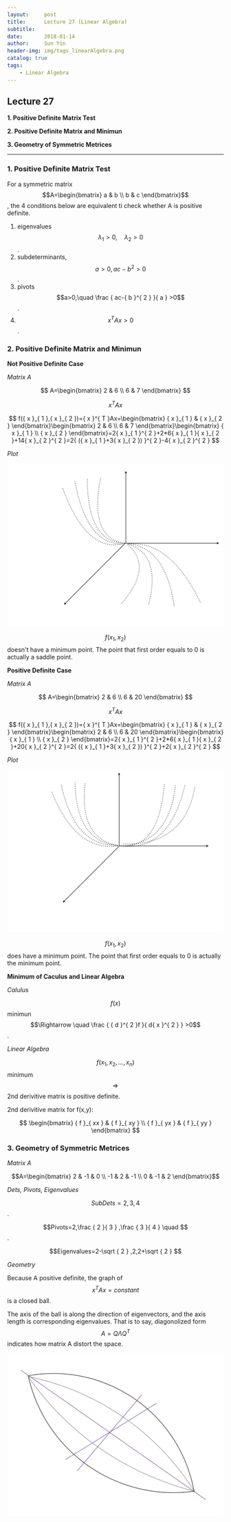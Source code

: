 ```yaml
---
layout:     post
title:      Lecture 27 (Linear Algebra)
subtitle:   
date:       2018-01-14
author:     Sun Yin
header-img: img/tags_linearAlgebra.png
catalog: true
tags:
    - Linear Algebra
---
```

## Lecture 27

**1. Positive Definite Matrix Test**

**2. Positive Definite Matrix and Minimun**

**3. Geometry of Symmetric Metrices**

---

### 1. Positive Definite Matrix Test

For a symmetric matrix $$A=\begin{bmatrix} a & b \\ b & c \end{bmatrix}$$, the 4 conditions below are equivalent ti check whether A is positive definite.

1. eigenvalues $${ \lambda  }_{ 1 }>0,\quad { \lambda  }_{ 2 }>0$$.
2. subdeterminants, $$a>0, ac-{b}^{2}>0$$.
3. pivots $$a>0,\quad \frac { ac-{ b }^{ 2 } }{ a } >0$$.
4. $${x}^{T}Ax>0$$.

### 2. Positive Definite Matrix and Minimun

**Not Positive Definite Case**

*Matrix A*

$$
A=\begin{bmatrix} 2 & 6 \\ 6 & 7 \end{bmatrix}
$$

*$${x}^{T}Ax$$*

$$
f({ x }_{ 1 },{ x }_{ 2 })={ x }^{ T }Ax=\begin{bmatrix} { x }_{ 1 } & { x }_{ 2 } \end{bmatrix}\begin{bmatrix} 2 & 6 \\ 6 & 7 \end{bmatrix}\begin{bmatrix} { x }_{ 1 } \\ { x }_{ 2 } \end{bmatrix}=2{ x }_{ 1 }^{ 2 }+2*6{ x }_{ 1 }{ x }_{ 2 }+14{ x }_{ 2 }^{ 2 }=2{ ({ x }_{ 1 }+3{ x }_{ 2 }) }^{ 2 }-4{ x }_{ 2 }^{ 2 }
$$

*Plot*

![](/img/linear_Algebra/npdm.001.jpg)

$$f({ x }_{ 1 },{ x }_{ 2 })$$ doesn't have a minimum point. The point that first order equals to 0 is actually a saddle point.

**Positive Definite Case**

*Matrix A*

$$
A=\begin{bmatrix} 2 & 6 \\ 6 & 20 \end{bmatrix}
$$

*$${x}^{T}Ax$$*

$$
f({ x }_{ 1 },{ x }_{ 2 })={ x }^{ T }Ax=\begin{bmatrix} { x }_{ 1 } & { x }_{ 2 } \end{bmatrix}\begin{bmatrix} 2 & 6 \\ 6 & 20 \end{bmatrix}\begin{bmatrix} { x }_{ 1 } \\ { x }_{ 2 } \end{bmatrix}=2{ x }_{ 1 }^{ 2 }+2*6{ x }_{ 1 }{ x }_{ 2 }+20{ x }_{ 2 }^{ 2 }=2{ ({ x }_{ 1 }+3{ x }_{ 2 }) }^{ 2 }+2{ x }_{ 2 }^{ 2 }
$$

*Plot*

![](/img/linear_Algebra/pdm.001.jpg)

$$f({ x }_{ 1 },{ x }_{ 2 })$$ does have a minimum point. The point that first order equals to 0 is actually the minimum point.

**Minimum of Caculus and Linear Algebra**

*Calulus*



$$f(x)$$ minimun $$\Rightarrow \quad \frac { { d }^{ 2 }f }{ d{ x }^{ 2 } } >0$$.

*Linear Algebra*

$$f({ x }_{ 1 },{ x }_{ 2 },...,{ x }_{ n })$$ minimum $$\Rightarrow$$ 2nd derivitive matrix is positive definite.

2nd derivitive matrix for f(x,y):

$$
\begin{bmatrix} { f }_{ xx } & { f }_{ xy } \\ { f }_{ yx } & { f }_{ yy } \end{bmatrix}
$$

### 3. Geometry of Symmetric Metrices

*Matrix A*

$$A=\begin{bmatrix} 2 & -1 & 0 \\ -1 & 2 & -1 \\ 0 & -1 & 2 \end{bmatrix}$$

*Dets, Pivots, Eigenvalues*

$$SubDets=2, 3, 4$$.

$$Pivots=2,\frac { 2 }{ 3 } ,\frac { 3 }{ 4 } \quad $$.

$$Eigenvalues=2-\sqrt { 2 } ,2,2+\sqrt { 2 } $$

*Geometry*

Because A positive definite, the graph of $${x}^{T}Ax=constant$$ is a closed ball. 

The axis of the ball is along the direction of eigenvectors, and the axis length is corresponding eigenvalues. That is to say, diagonolized form $$A=Q\Lambda { Q }^{ T }$$ indicates how matrix A distort the space.

![](/img/linear_Algebra/3d.001.jpg)






